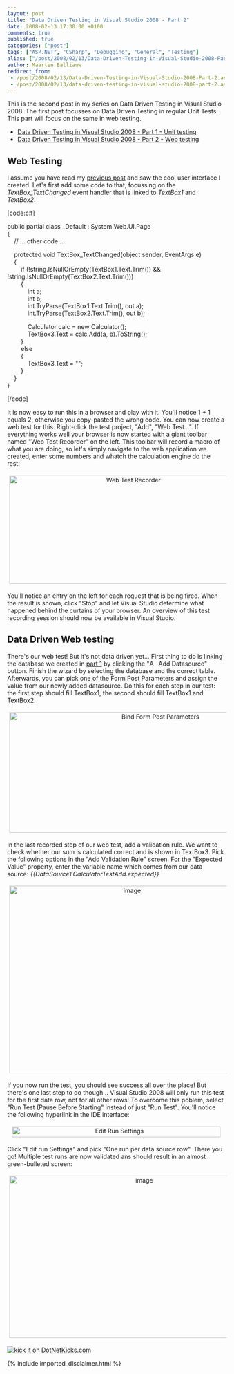 ```yaml
---
layout: post
title: "Data Driven Testing in Visual Studio 2008 - Part 2"
date: 2008-02-13 17:30:00 +0100
comments: true
published: true
categories: ["post"]
tags: ["ASP.NET", "CSharp", "Debugging", "General", "Testing"]
alias: ["/post/2008/02/13/Data-Driven-Testing-in-Visual-Studio-2008-Part-2.aspx", "/post/2008/02/13/data-driven-testing-in-visual-studio-2008-part-2.aspx"]
author: Maarten Balliauw
redirect_from:
 - /post/2008/02/13/Data-Driven-Testing-in-Visual-Studio-2008-Part-2.aspx.html
 - /post/2008/02/13/data-driven-testing-in-visual-studio-2008-part-2.aspx.html
---
```

<p>
This is the second post in my series on Data Driven Testing in Visual Studio 2008. The first post focusses on Data Driven Testing in regular Unit Tests. This part will focus on the same in web testing. 
</p>
<ul>
	<li><a href="/post/2008/02/data-driven-testing-in-visual-studio-2008---part-1.aspx" target="_blank">Data Driven Testing in Visual Studio 2008 - Part 1 - Unit testing</a> </li>
	<li><a href="/post/2008/02/data-driven-testing-in-visual-studio-2008---part-2.aspx" target="_blank">Data Driven Testing in Visual Studio 2008 - Part 2 - Web testing</a> </li>
</ul>
<h2>Web Testing</h2>
<p>
I assume you have read my <a href="/post/2008/02/data-driven-testing-in-visual-studio-2008---part-1.aspx" target="_blank">previous post</a> and saw the cool user interface I created. Let&#39;s first add some code to that, focussing on the <em>TextBox_TextChanged</em> event handler that is linked to <em>TextBox1</em> and <em>TextBox2</em>. 
</p>
<p>
[code:c#] 
</p>
<p>
public partial class _Default : System.Web.UI.Page<br />
{<br />
&nbsp;&nbsp;&nbsp; // ... other code ... 
</p>
<p>
&nbsp;&nbsp;&nbsp; protected void TextBox_TextChanged(object sender, EventArgs e)<br />
&nbsp;&nbsp;&nbsp; {<br />
&nbsp;&nbsp;&nbsp;&nbsp;&nbsp;&nbsp;&nbsp; if (!string.IsNullOrEmpty(TextBox1.Text.Trim()) &amp;&amp; !string.IsNullOrEmpty(TextBox2.Text.Trim()))<br />
&nbsp;&nbsp;&nbsp;&nbsp;&nbsp;&nbsp;&nbsp; {<br />
&nbsp;&nbsp;&nbsp;&nbsp;&nbsp;&nbsp;&nbsp;&nbsp;&nbsp;&nbsp;&nbsp; int a;<br />
&nbsp;&nbsp;&nbsp;&nbsp;&nbsp;&nbsp;&nbsp;&nbsp;&nbsp;&nbsp;&nbsp; int b;<br />
&nbsp;&nbsp;&nbsp;&nbsp;&nbsp;&nbsp;&nbsp;&nbsp;&nbsp;&nbsp;&nbsp; int.TryParse(TextBox1.Text.Trim(), out a);<br />
&nbsp;&nbsp;&nbsp;&nbsp;&nbsp;&nbsp;&nbsp;&nbsp;&nbsp;&nbsp;&nbsp; int.TryParse(TextBox2.Text.Trim(), out b); 
</p>
<p>
&nbsp;&nbsp;&nbsp;&nbsp;&nbsp;&nbsp;&nbsp;&nbsp;&nbsp;&nbsp;&nbsp; Calculator calc = new Calculator();<br />
&nbsp;&nbsp;&nbsp;&nbsp;&nbsp;&nbsp;&nbsp;&nbsp;&nbsp;&nbsp;&nbsp; TextBox3.Text = calc.Add(a, b).ToString();<br />
&nbsp;&nbsp;&nbsp;&nbsp;&nbsp;&nbsp;&nbsp; }<br />
&nbsp;&nbsp;&nbsp;&nbsp;&nbsp;&nbsp;&nbsp; else<br />
&nbsp;&nbsp;&nbsp;&nbsp;&nbsp;&nbsp;&nbsp; {<br />
&nbsp;&nbsp;&nbsp;&nbsp;&nbsp;&nbsp;&nbsp;&nbsp;&nbsp;&nbsp;&nbsp; TextBox3.Text = &quot;&quot;;<br />
&nbsp;&nbsp;&nbsp;&nbsp;&nbsp;&nbsp;&nbsp; }<br />
&nbsp;&nbsp;&nbsp; }<br />
} 
</p>
<p>
[/code] 
</p>
<p>
It is now easy to run this in a browser and play with it. You&#39;ll notice 1 + 1 equals 2, otherwise you copy-pasted the wrong code. You can now create a web test for this. Right-click the test project, &quot;Add&quot;, &quot;Web Test...&quot;. If everything works well your browser is now started with a giant toolbar named &quot;Web Test Recorder&quot; on the left. This toolbar will record a macro of what you are doing, so let&#39;s simply navigate to the web application we created, enter some numbers and whatch the calculation engine do the rest: 
</p>
<p align="center">
<img style="margin: 5px; border: 0px" src="/images/WindowsLiveWriter/DataDrivenTestinginVisualStudio2008Part2_A33C/image_5cda2c08-cd62-402f-afc2-45078716179b.png" border="0" alt="Web Test Recorder" width="559" height="251" /> 
</p>
<p>
You&#39;ll notice an entry on the left for each request that is being fired. When the result is shown, click &quot;Stop&quot; and let Visual Studio determine what happened behind the curtains of your browser. An overview of this test recording session should now be available in Visual Studio. 
</p>
<h2>Data Driven Web testing</h2>
<p>
There&#39;s our web test! But it&#39;s not data driven yet... First thing to do is linking the database we created in <a href="/post/2008/02/data-driven-testing-in-visual-studio-2008---part-1.aspx" target="_blank">part 1</a> by clicking the &quot;<img style="border: 0px" src="/images/WindowsLiveWriter/DataDrivenTestinginVisualStudio2008Part2_A33C/image_bcfa582e-41f3-49f2-9168-926d5981bed1.png" border="0" alt="Add datasource" width="13" height="14" />&nbsp; Add Datasource&quot; button. Finish the wizard by selecting the database and the correct table. Afterwards, you can pick one of the Form Post Parameters and assign the value from our newly added datasource. Do this for each step in our test: the first step should fill TextBox1, the second should fill TextBox1 and TextBox2. 
</p>
<p align="center">
<img style="margin: 5px; border: 0px" src="/images/WindowsLiveWriter/DataDrivenTestinginVisualStudio2008Part2_A33C/image_b1a618a0-1642-4b2e-85fd-4a0997f272b8.png" border="0" alt="Bind Form Post Parameters" width="684" height="279" /> 
</p>
<p>
In the last recorded step of our web test, add a validation rule. We want to check whether our sum is calculated correct and is shown in TextBox3. Pick the following options in the &quot;Add Validation Rule&quot; screen. For the &quot;Expected Value&quot; property, enter the variable name which comes from our data source: <em>{{DataSource1.CalculatorTestAdd.expected}}</em> 
</p>
<p align="center">
<img style="margin: 5px; border: 0px" src="/images/WindowsLiveWriter/DataDrivenTestinginVisualStudio2008Part2_A33C/image_310d467e-7d40-4305-bef4-27b69fef2276.png" border="0" alt="image" width="553" height="434" /> 
</p>
<p align="left">
If you now run the test, you should see success all over the place! But there&#39;s one last step to do though... Visual Studio 2008 will only run this test for the first data row, not for all other rows! To overcome this poblem, select &quot;Run Test (Pause Before Starting&quot; instead of just &quot;Run Test&quot;. You&#39;ll notice the following hyperlink in the IDE interface: 
</p>
<p align="center">
<img style="margin: 5px; border: 0px" src="/images/WindowsLiveWriter/DataDrivenTestinginVisualStudio2008Part2_A33C/image_a6c86775-2e84-4b62-9eba-593276c9fa92.png" border="0" alt="Edit Run Settings" width="483" height="25" /> 
</p>
<p align="left">
Click &quot;Edit run Settings&quot; and pick &quot;One run per data source row&quot;. There you go! Multiple test runs are now validated ans should result in an almost green-bulleted screen: 
</p>
<p align="center">
<img style="margin: 5px; border: 0px" src="/images/WindowsLiveWriter/DataDrivenTestinginVisualStudio2008Part2_A33C/image_72aff225-1033-4c81-be6c-f9ede3e1fade.png" border="0" alt="image" width="609" height="376" /> 
</p>
<p align="left">
<a href="http://www.dotnetkicks.com/kick/?url=/post/2008/02/Data-Driven-Testing-in-Visual-Studio-2008---Part-2.aspx&amp;title=Data Driven Testing in Visual Studio 2008 - Part 2">
                    <img src="http://www.dotnetkicks.com/Services/Images/KickItImageGenerator.ashx?url=/post/2008/02/Data-Driven-Testing-in-Visual-Studio-2008---Part-2.aspx" border="0" alt="kick it on DotNetKicks.com" />
                  </a>
</p>

{% include imported_disclaimer.html %}
